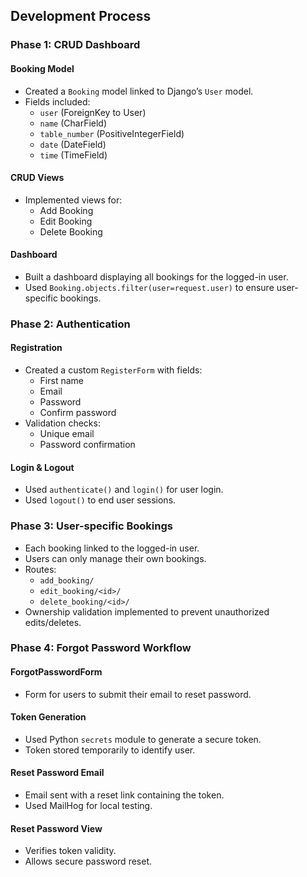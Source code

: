 ## Development Process

### Phase 1: CRUD Dashboard

#### Booking Model
- Created a `Booking` model linked to Django’s `User` model.
- Fields included:
  - `user` (ForeignKey to User)
  - `name` (CharField)
  - `table_number` (PositiveIntegerField)
  - `date` (DateField)
  - `time` (TimeField)

#### CRUD Views
- Implemented views for:
  - Add Booking
  - Edit Booking
  - Delete Booking

#### Dashboard
- Built a dashboard displaying all bookings for the logged-in user.
- Used `Booking.objects.filter(user=request.user)` to ensure user-specific bookings.

### Phase 2: Authentication

#### Registration
- Created a custom `RegisterForm` with fields:
  - First name
  - Email
  - Password
  - Confirm password
- Validation checks:
  - Unique email
  - Password confirmation

#### Login & Logout
- Used `authenticate()` and `login()` for user login.
- Used `logout()` to end user sessions.

### Phase 3: User-specific Bookings

- Each booking linked to the logged-in user.
- Users can only manage their own bookings.
- Routes:
  - `add_booking/`
  - `edit_booking/<id>/`
  - `delete_booking/<id>/`
- Ownership validation implemented to prevent unauthorized edits/deletes.

### Phase 4: Forgot Password Workflow

#### ForgotPasswordForm
- Form for users to submit their email to reset password.

#### Token Generation
- Used Python `secrets` module to generate a secure token.
- Token stored temporarily to identify user.

#### Reset Password Email
- Email sent with a reset link containing the token.
- Used MailHog for local testing.

#### Reset Password View
- Verifies token validity.
- Allows secure password reset.
